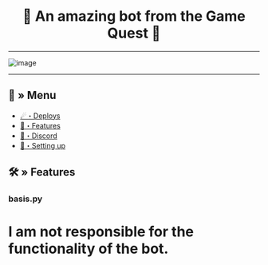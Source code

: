 <h1 align="center">
🎯 An amazing bot from the Game Quest 🎯
</h1>

---

![image](https://github.com/AndreMuhamed/Game_Quest/assets/128980327/3ca9c1f9-0da9-4315-877e-28f1a450169f)


---

## <a id="menu"></a>🔮 » Menu
- [☄・Deploys](#deploys)
- [🔰・Features](#features)
- [🌌・Discord](https://discord.gg/nQGvVAEw5r)
- [🎉・Setting up](#setup)

## <a id="features"></a>🛠 » Features

### basis.py


# I am not responsible for the functionality of the bot.

